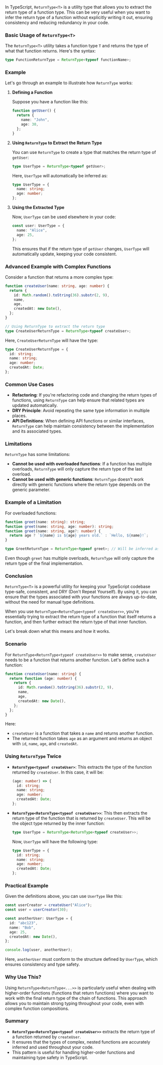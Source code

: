 In TypeScript, `ReturnType<T>` is a utility type that allows you to extract the return type of a function type. This can be very useful when you want to infer the return type of a function without explicitly writing it out, ensuring consistency and reducing redundancy in your code.

### Basic Usage of `ReturnType<T>`

The `ReturnType<T>` utility takes a function type `T` and returns the type of what that function returns. Here's the syntax:

```typescript
type FunctionReturnType = ReturnType<typeof functionName>;
```

### Example

Let's go through an example to illustrate how `ReturnType` works:

1. **Defining a Function**

   Suppose you have a function like this:

   ```typescript
   function getUser() {
     return {
       name: "John",
       age: 30,
     };
   }
   ```

2. **Using `ReturnType` to Extract the Return Type**

   You can use `ReturnType` to create a type that matches the return type of `getUser`:

   ```typescript
   type UserType = ReturnType<typeof getUser>;
   ```

   Here, `UserType` will automatically be inferred as:

   ```typescript
   type UserType = {
     name: string;
     age: number;
   };
   ```

3. **Using the Extracted Type**

   Now, `UserType` can be used elsewhere in your code:

   ```typescript
   const user: UserType = {
     name: "Alice",
     age: 25,
   };
   ```

   This ensures that if the return type of `getUser` changes, `UserType` will automatically update, keeping your code consistent.

### Advanced Example with Complex Functions

Consider a function that returns a more complex type:

```typescript
function createUser(name: string, age: number) {
  return {
    id: Math.random().toString(36).substr(2, 9),
    name,
    age,
    createdAt: new Date(),
  };
}

// Using ReturnType to extract the return type
type CreateUserReturnType = ReturnType<typeof createUser>;
```

Here, `CreateUserReturnType` will have the type:

```typescript
type CreateUserReturnType = {
  id: string;
  name: string;
  age: number;
  createdAt: Date;
};
```

### Common Use Cases

- **Refactoring**: If you're refactoring code and changing the return types of functions, using `ReturnType` can help ensure that related types are updated automatically.
- **DRY Principle**: Avoid repeating the same type information in multiple places.
- **API Definitions**: When defining API functions or similar interfaces, `ReturnType` can help maintain consistency between the implementation and its associated types.

### Limitations

`ReturnType` has some limitations:

- **Cannot be used with overloaded functions**: If a function has multiple overloads, `ReturnType` will only capture the return type of the last overload.
- **Cannot be used with generic functions**: `ReturnType` doesn’t work directly with generic functions where the return type depends on the generic parameter.

### Example of a Limitation

For overloaded functions:

```typescript
function greet(name: string): string;
function greet(name: string, age: number): string;
function greet(name: string, age?: number) {
  return age ? `${name} is ${age} years old.` : `Hello, ${name}!`;
}

type GreetReturnType = ReturnType<typeof greet>; // Will be inferred as `string`
```

Even though `greet` has multiple overloads, `ReturnType` will only capture the return type of the final implementation.

### Conclusion

`ReturnType<T>` is a powerful utility for keeping your TypeScript codebase type-safe, consistent, and DRY (Don't Repeat Yourself). By using it, you can ensure that the types associated with your functions are always up-to-date, without the need for manual type definitions.

When you use `ReturnType<ReturnType<typeof createUser>>`, you're essentially trying to extract the return type of a function that itself returns a function, and then further extract the return type of that inner function.

Let's break down what this means and how it works.

### Scenario

For `ReturnType<ReturnType<typeof createUser>>` to make sense, `createUser` needs to be a function that returns another function. Let's define such a function:

```typescript
function createUser(name: string) {
  return function (age: number) {
    return {
      id: Math.random().toString(36).substr(2, 9),
      name,
      age,
      createdAt: new Date(),
    };
  };
}
```

Here:

- `createUser` is a function that takes a `name` and returns another function.
- The returned function takes `age` as an argument and returns an object with `id`, `name`, `age`, and `createdAt`.

### Using `ReturnType` Twice

- **`ReturnType<typeof createUser>`**: This extracts the type of the function returned by `createUser`. In this case, it will be:

  ```typescript
  (age: number) => {
    id: string;
    name: string;
    age: number;
    createdAt: Date;
  };
  ```

- **`ReturnType<ReturnType<typeof createUser>>`**: This then extracts the return type of the function that is returned by `createUser`. This will be the object type returned by the inner function:

  ```typescript
  type UserType = ReturnType<ReturnType<typeof createUser>>;
  ```

  Now, `UserType` will have the following type:

  ```typescript
  type UserType = {
    id: string;
    name: string;
    age: number;
    createdAt: Date;
  };
  ```

### Practical Example

Given the definitions above, you can use `UserType` like this:

```typescript
const userCreator = createUser("Alice");
const user = userCreator(30);

const anotherUser: UserType = {
  id: "abc123",
  name: "Bob",
  age: 25,
  createdAt: new Date(),
};

console.log(user, anotherUser);
```

Here, `anotherUser` must conform to the structure defined by `UserType`, which ensures consistency and type safety.

### Why Use This?

Using `ReturnType<ReturnType<...>>` is particularly useful when dealing with higher-order functions (functions that return functions) where you want to work with the final return type of the chain of functions. This approach allows you to maintain strong typing throughout your code, even with complex function compositions.

### Summary

- **`ReturnType<ReturnType<typeof createUser>>`** extracts the return type of a function returned by `createUser`.
- It ensures that the types of complex, nested functions are accurately inferred and used throughout your code.
- This pattern is useful for handling higher-order functions and maintaining type safety in TypeScript.
